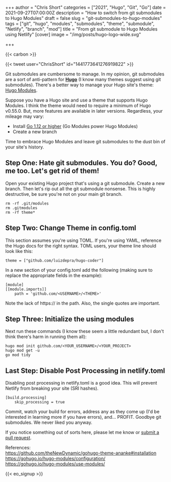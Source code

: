 +++
author = "Chris Short"
categories = ["2021", "Hugo", "Git", "Go"]
date = 2021-09-27T07:00:00Z
description = "How to switch from git submodules to Hugo Modules"
draft = false
slug = "git-submodules-to-hugo-modules"
tags = ["git", "hugo", "modules", "submodules", "theme", "submodule", "Netlify", "branch", "mod"]
title = "From git submodule to Hugo Modules using Netlify"
[cover]
image = "/img/posts/hugo-logo-wide.svg"

+++

{{< carbon >}}

{{< tweet user="ChrisShort" id="1441773641276919822" >}}

Git submodules are cumbersome to manage. In my opinion, git submodules are a sort of anti-pattern for [**Hugo**](https://gohugo.io/) (I know many themes suggest using git submodules). There's a better way to manage your Hugo site's theme: [Hugo Modules](https://gohugo.io/hugo-modules/).

Suppose you have a Hugo site and use a theme that supports Hugo Modules. I think the theme would need to require a minimum of Hugo v0.55.0. But, more features are available in later versions. Regardless, your mileage may vary:

* Install [Go 1.12 or higher](https://golang.org/dl/) (Go Modules power Hugo Modules)
* Create a new branch

Time to embrace Hugo Modules and leave git submodules to the dust bin of your site's history.

## Step One: Hate git submodules. You do? Good, me too. Let's get rid of them!

Open your existing Hugo project that's using a git submodule. Create a new branch. Then let's rip out all the git submodule nonsense. This is highly destructive, be sure you're not on your main git branch.

    rm -rf .git/modules
    rm .gitmodules
    rm -rf theme*

## Step Two: Change Theme in config.toml

This section assumes you're using TOML. If you're using YAML, reference the Hugo docs for the right syntax. TOML users, your theme line should look like this:

    theme = ["github.com/luizdepra/hugo-coder"]

In a new section of your config.toml add the following (making sure to replace the appropriate fields in the example):

    [module]
    [[module.imports]]
        path = 'github.com/<USERNAME>/<THEME>'

Note the lack of https:// in the path. Also, the single quotes are important.

## Step Three: Initialize the using modules

Next run these commands (I know these seem a little redundant but, I don't think there's harm in running them all):

    hugo mod init github.com/<YOUR_USERNAME>/<YOUR_PROJECT>
    hugo mod get -u
    go mod tidy

## Last Step: Disable Post Processing in netlify.toml

Disabling post processing in netlify.toml is a good idea. This will prevent Netlify from breaking your site (SRI hashes).

    [build.processing]
        skip_processing = true

Commit, watch your build for errors, address any as they come up (I'd be interested in learning more if you have errors), and... PROFIT. Goodbye git submodules. We never liked you anyway.

If you notice something out of sorts here, please let me know or [submit a pull request](https://github.com/chris-short/chrisshort.net).

References:  
<https://github.com/theNewDynamic/gohugo-theme-ananke#installation>  
<https://gohugo.io/hugo-modules/configuration/>  
<https://gohugo.io/hugo-modules/use-modules/>

{{< eo_signup >}}
